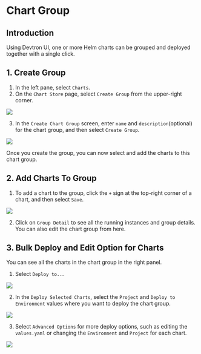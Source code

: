 # Chart Group

## Introduction

Using Devtron UI, one or more Helm charts can be grouped and deployed together with a single click.

## 1. Create Group 

1. In the left pane, select `Charts`.
2. On the `Chart Store` page, select `Create Group` from the upper-right corner.

![](https://devtron-public-asset.s3.us-east-2.amazonaws.com/images/deploy-chart/chart-group/chart-group-1.jpg)

3. In the `Create Chart Group` screen, enter `name` and `description`(optional) for the chart group, and then select `Create Group`.

![](https://devtron-public-asset.s3.us-east-2.amazonaws.com/images/deploy-chart/chart-group/chart-group-2.jpg)

Once you create the group, you can now select and add the charts to this chart group.

## 2. Add Charts To Group 

1. To add a chart to the group, click the `+` sign at the top-right corner of a chart, and then select `Save`.

![](https://devtron-public-asset.s3.us-east-2.amazonaws.com/images/deploy-chart/chart-group/chart-group-3.jpg)

2. Click on `Group Detail` to see all the running instances and group details. You can also edit the chart group from here.

## 3. Bulk Deploy and Edit Option for Charts

You can see all the charts in the chart group in the right panel. 
1. Select `Deploy to..`.

![](https://devtron-public-asset.s3.us-east-2.amazonaws.com/images/deploy-chart/chart-group/chart-group-4.jpg)

2. In the `Deploy Selected Charts`, select the `Project` and `Deploy to Environment` values where you want to deploy the chart group.

![](https://devtron-public-asset.s3.us-east-2.amazonaws.com/images/deploy-chart/chart-group/chart-group-5.jpg)

3. Select `Advanced Options` for more deploy options, such as editing the `values.yaml` or changing the `Environment` and `Project` for each chart.

![](https://devtron-public-asset.s3.us-east-2.amazonaws.com/images/deploy-chart/chart-group/chart-group-6.jpg)
